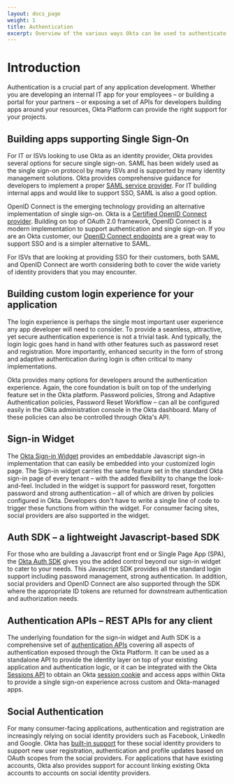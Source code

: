 ```yaml
---
layout: docs_page
weight: 1
title: Authentication
excerpt: Overview of the various ways Okta can be used to authenticate users depending on your needs.
---
```


# Introduction

Authentication is a crucial part of any application development.  Whether you are developing an internal IT app for your employees – or building a portal for your partners – or exposing a set of APIs for developers building apps around your resources, Okta Platform can provide the right support for your projects.

## Building apps supporting Single Sign-On

For IT or ISVs looking to use Okta as an identity provider, Okta
provides several options for secure single sign-on.  SAML has been
widely used as the single sign-on protocol by many ISVs and is
supported by many identity management solutions.  Okta provides
comprehensive guidance for developers to implement a proper
[SAML service provider](/docs/guides/saml_guidance.html).
For IT building internal apps and would like to support SSO, SAML is
also a good option.

OpenID Connect is the emerging technology providing an alternative
implementation of single sign-on.
Okta is a [Certified OpenID Connect provider](http://openid.net/certification/).
Building on top of OAuth 2.0 framework, OpenID Connect is a modern
implementation to support authentication and single sign-on.  If you
are an Okta customer, our [OpenID Connect endpoints](/docs/api/resources/oidc.html) are a great way to support SSO and
is a simpler alternative to SAML.

For ISVs that are looking at providing SSO for their customers, both
SAML and OpenID Connect are worth considering both to cover the
wide variety of identity providers that you may encounter.

## Building custom login experience for your application

The login experience is perhaps the single most important user
experience any app developer will need to consider.  To provide a
seamless, attractive, yet secure authentication experience is not a
trivial task.  And typically, the login logic goes hand in hand with
other features such as password reset and registration.  More
importantly, enhanced security in the form of strong and adaptive
authentication during login is often critical to many implementations.

Okta provides many options for developers around the authentication
experience.  Again, the core foundation is built on top of the
underlying feature set in the Okta platform.  Password policies,
Strong and Adaptive Authentication policies, Password Reset Workflow –
can all be configured easily in the Okta administration console in the Okta dashboard.
 Many of these policies can also be controlled through Okta's API.

## Sign-in Widget

The [Okta Sign-in Widget](/code/javascript/okta_sign-in_widget.html)
provides an embeddable Javascript sign-in implementation that can
easily be embedded into your customized login page.  The Sign-in
widget carries the same feature set in the standard Okta sign-in page
of every tenant – with the added flexibility to change the
look-and-feel.  Included in the widget is support for password reset,
forgotten password and strong authentication – all of which are  driven
by policies configured in Okta.  Developers don't have to write a
single line of code to trigger these functions from within the widget.
For consumer facing sites, social providers are also supported in the
widget.

## Auth SDK – a lightweight Javascript-based SDK

For those who are building a Javascript front end or Single Page App
(SPA), the [Okta Auth SDK](/code/javascript/okta_auth_sdk/)
gives you the added control beyond our sign-in widget to cater to your
needs.  This Javascript SDK provides all the standard login support
including password management, strong authentication.  In addition,
social providers and OpenID Connect are also supported through the SDK where
the appropriate ID tokens are returned for downstream authentication
and authorization needs.

## Authentication APIs – REST APIs for any client

The underlying foundation for the sign-in widget and Auth SDK is a
comprehensive set of [authentication APIs](/docs/api/resources/authn.html) covering all aspects of
authentication exposed through the Okta Platform.  It can be used as a
standalone API to provide the identity layer on top of your existing
application and authentication logic, or it can be integrated with the
Okta [Sessions API](/docs/api/resources/sessions.html) to obtain an Okta [session cookie](/use_cases/authentication/session_cookie/) and access apps within Okta to provide a single sign-on experience across custom and Okta-managed apps.

## Social Authentication

For many consumer-facing applications, authentication and registration
are increasingly relying on social identity providers such as
Facebook, LinkedIn and Google. Okta has [built-in support](/docs/api/resources/social_authentication.html) for these
social identity providers to support new user registration,
authentication and profile updates based on OAuth scopes from the
social providers.  For applications that have existing accounts, Okta
also provides support for account linking existing Okta accounts to
accounts on social identity providers.
